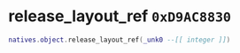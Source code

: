# release_layout_ref `0xD9AC8830`

```lua
natives.object.release_layout_ref(_unk0 --[[ integer ]])
```